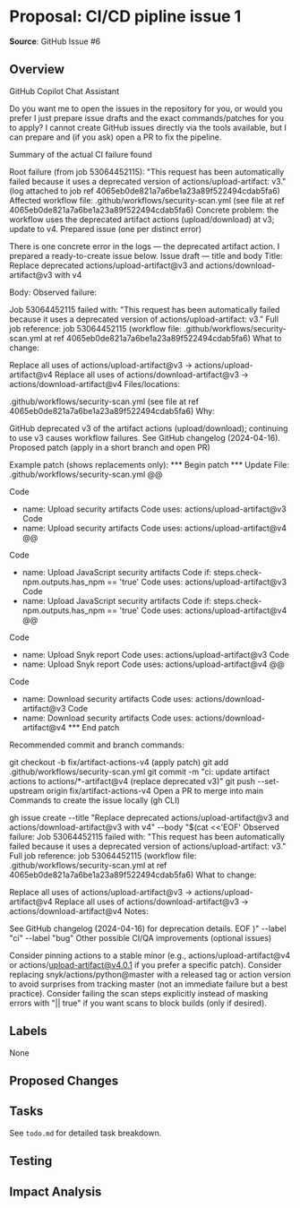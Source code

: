 # Proposal: CI/CD pipline issue 1

**Source**: GitHub Issue #6

## Overview

GitHub Copilot Chat Assistant

Do you want me to open the issues in the repository for you, or would you prefer I just prepare issue drafts and the exact commands/patches for you to apply? I cannot create GitHub issues directly via the tools available, but I can prepare and (if you ask) open a PR to fix the pipeline.

Summary of the actual CI failure found

Root failure (from job 53064452115): "This request has been automatically failed because it uses a deprecated version of actions/upload-artifact: v3." (log attached to job ref 4065eb0de821a7a6be1a23a89f522494cdab5fa6)
Affected workflow file: .github/workflows/security-scan.yml (see file at ref 4065eb0de821a7a6be1a23a89f522494cdab5fa6)
Concrete problem: the workflow uses the deprecated artifact actions (upload/download) at v3; update to v4.
Prepared issue (one per distinct error)

There is one concrete error in the logs — the deprecated artifact action. I prepared a ready-to-create issue below.
Issue draft — title and body Title: Replace deprecated actions/upload-artifact@v3 and actions/download-artifact@v3 with v4

Body: Observed failure:

Job 53064452115 failed with: "This request has been automatically failed because it uses a deprecated version of actions/upload-artifact: v3."
Full job reference: job 53064452115 (workflow file: .github/workflows/security-scan.yml at ref 4065eb0de821a7a6be1a23a89f522494cdab5fa6)
What to change:

Replace all uses of actions/upload-artifact@v3 -> actions/upload-artifact@v4
Replace all uses of actions/download-artifact@v3 -> actions/download-artifact@v4
Files/locations:

.github/workflows/security-scan.yml (see file at ref 4065eb0de821a7a6be1a23a89f522494cdab5fa6)
Why:

GitHub deprecated v3 of the artifact actions (upload/download); continuing to use v3 causes workflow failures. See GitHub changelog (2024-04-16).
Proposed patch (apply in a short branch and open PR)

Example patch (shows replacements only):
*** Begin patch *** Update File: .github/workflows/security-scan.yml @@

Code
 - name: Upload security artifacts
Code
   uses: actions/upload-artifact@v3
Code
 - name: Upload security artifacts
Code
   uses: actions/upload-artifact@v4
@@

Code
 - name: Upload JavaScript security artifacts
Code
   if: steps.check-npm.outputs.has_npm == 'true'
Code
   uses: actions/upload-artifact@v3
Code
 - name: Upload JavaScript security artifacts
Code
   if: steps.check-npm.outputs.has_npm == 'true'
Code
   uses: actions/upload-artifact@v4
@@

Code
 - name: Upload Snyk report
Code
   uses: actions/upload-artifact@v3
Code
 - name: Upload Snyk report
Code
   uses: actions/upload-artifact@v4
@@

Code
 - name: Download security artifacts
Code
   uses: actions/download-artifact@v3
Code
 - name: Download security artifacts
Code
   uses: actions/download-artifact@v4
*** End patch

Recommended commit and branch commands:

git checkout -b fix/artifact-actions-v4
(apply patch)
git add .github/workflows/security-scan.yml
git commit -m "ci: update artifact actions to actions/*-artifact@v4 (replace deprecated v3)"
git push --set-upstream origin fix/artifact-actions-v4
Open a PR to merge into main
Commands to create the issue locally (gh CLI)

gh issue create --title "Replace deprecated actions/upload-artifact@v3 and actions/download-artifact@v3 with v4" --body "$(cat <<'EOF' Observed failure:
Job 53064452115 failed with: "This request has been automatically failed because it uses a deprecated version of actions/upload-artifact: v3."
Full job reference: job 53064452115 (workflow file: .github/workflows/security-scan.yml at ref 4065eb0de821a7a6be1a23a89f522494cdab5fa6)
What to change:

Replace all uses of actions/upload-artifact@v3 -> actions/upload-artifact@v4
Replace all uses of actions/download-artifact@v3 -> actions/download-artifact@v4
Notes:

See GitHub changelog (2024-04-16) for deprecation details. EOF )" --label "ci" --label "bug"
Other possible CI/QA improvements (optional issues)

Consider pinning actions to a stable minor (e.g., actions/upload-artifact@v4 or actions/upload-artifact@v4.0.1 if you prefer a specific patch).
Consider replacing snyk/actions/python@master with a released tag or action version to avoid surprises from tracking master (not an immediate failure but a best practice).
Consider failing the scan steps explicitly instead of masking errors with "|| true" if you want scans to block builds (only if desired).

## Labels

None

## Proposed Changes

<!-- Fill in specific implementation details -->

## Tasks

See `todo.md` for detailed task breakdown.

## Testing

<!-- Describe how changes will be tested -->

## Impact Analysis

<!-- Describe potential impacts and risks -->
